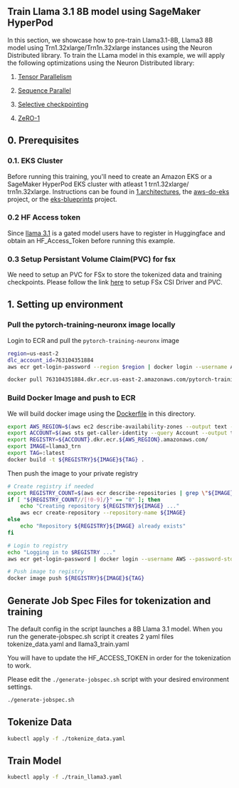 ## Train Llama 3.1 8B model using SageMaker HyperPod

In this section, we showcase how to pre-train Llama3.1-8B, Llama3 8B model using Trn1.32xlarge/Trn1n.32xlarge instances using the Neuron Distributed library. To train the LLama model in this example, we will apply the following optimizations using the Neuron Distributed library:

1. [Tensor Parallelism](https://awsdocs-neuron.readthedocs-hosted.com/en/latest/libraries/neuronx-distributed/tensor_parallelism_overview.html#tensor-parallelism-overview)

2. [Sequence Parallel](https://awsdocs-neuron.readthedocs-hosted.com/en/latest/libraries/neuronx-distributed/activation_memory_reduction.html#sequence-parallelism)

3. [Selective checkpointing](https://awsdocs-neuron.readthedocs-hosted.com/en/latest/libraries/neuronx-distributed/activation_memory_reduction.html#activation-memory-reduction)

4. [ZeRO-1](https://awsdocs-neuron.readthedocs-hosted.com/en/latest/frameworks/torch/torch-neuronx/tutorials/training/zero1_gpt2.html#zero1-gpt2-pretraining-tutorial)


## 0. Prerequisites

### 0.1. EKS Cluster 
Before running this training, you'll need to create an Amazon EKS or a SageMaker HyperPod EKS cluster with atleast 1 trn1.32xlarge/ trn1n.32xlarge. Instructions can be found in [1.architectures](../../1.architectures), the [aws-do-eks](https://bit.ly/do-eks) project, or the [eks-blueprints](https://github.com/aws-ia/terraform-aws-eks-blueprints) project.

### 0.2 HF Access token 

Since [llama 3.1](https://huggingface.co/meta-llama/Meta-Llama-3.1-8B) is a gated model users have to register in Huggingface and obtain an HF_Access_Token before running this example.

### 0.3 Setup Persistant Volume Claim(PVC) for fsx 

We need to setup an PVC for FSx to store the tokenized data and training checkpoints. Please follow the link [here](#) to setup FSx CSI Driver and PVC. 

## 1. Setting up environment


### Pull the pytorch-training-neuronx image locally

Login to ECR and pull the `pytorch-training-neuronx` image

```sh
region=us-east-2
dlc_account_id=763104351884
aws ecr get-login-password --region $region | docker login --username AWS --password-stdin $dlc_account_id.dkr.ecr.$region.amazonaws.com

docker pull 763104351884.dkr.ecr.us-east-2.amazonaws.com/pytorch-training-neuronx:2.1.2-neuronx-py310-sdk2.19.1-ubuntu20.04
```

### Build Docker Image and push to ECR

We will build docker image using the [Dockerfile](Dockerfile) in this directory.  

```sh
export AWS_REGION=$(aws ec2 describe-availability-zones --output text --query 'AvailabilityZones[0].[RegionName]')
export ACCOUNT=$(aws sts get-caller-identity --query Account --output text)
export REGISTRY=${ACCOUNT}.dkr.ecr.${AWS_REGION}.amazonaws.com/
export IMAGE=llama3_trn
export TAG=:latest
docker build -t ${REGISTRY}${IMAGE}${TAG} .
```

Then push the image to your private registry

```sh
# Create registry if needed
export REGISTRY_COUNT=$(aws ecr describe-repositories | grep \"${IMAGE}\" | wc -l)
if [ "${REGISTRY_COUNT//[!0-9]/}" == "0" ]; then
    echo "Creating repository ${REGISTRY}${IMAGE} ..."
    aws ecr create-repository --repository-name ${IMAGE}
else
    echo "Repository ${REGISTRY}${IMAGE} already exists"
fi

# Login to registry
echo "Logging in to $REGISTRY ..."
aws ecr get-login-password | docker login --username AWS --password-stdin $REGISTRY

# Push image to registry
docker image push ${REGISTRY}${IMAGE}${TAG}
```

## Generate Job Spec Files for tokenization and training

The default config in the script launches a 8B Llama 3.1 model. When you run the generate-jobspec.sh script it creates 2 yaml files tokenize_data.yaml and llama3_train.yaml

You will have to update the HF_ACCESS_TOKEN in order for the tokenization to work.

Please edit the `./generate-jobspec.sh` script with your desired environment settings.

```bash
./generate-jobspec.sh
```

## Tokenize Data

```bash
kubectl apply -f ./tokenize_data.yaml
```

## Train Model

```bash
kubectl apply -f ./train_llama3.yaml
```
